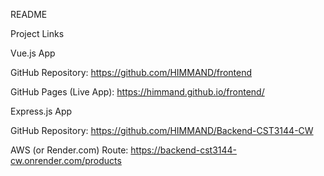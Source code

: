 README

Project Links

Vue.js App

GitHub Repository: https://github.com/HIMMAND/frontend

GitHub Pages (Live App): https://himmand.github.io/frontend/

Express.js App

GitHub Repository: https://github.com/HIMMAND/Backend-CST3144-CW

AWS (or Render.com) Route: https://backend-cst3144-cw.onrender.com/products
